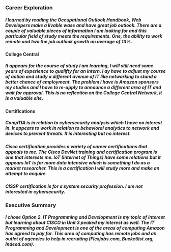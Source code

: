 ### Career Exploration

##### I learned by reading the Occupational Outlook Handbook, Web Developers make a livable wase and have great job outlook. There are a couple of valuable pieces of information I am looking for and this particular field of study meets the requirements. One, the ability to work remote and two the job outlook growth an average of 13%.

#### College Central

##### It appears for the course of study I am learning, I will still need some years of experience to qualifty for an intern. I ay have to adjust my course of action and study a different avenue of IT like networking to stand a better chance of employment. The problem I have is Amazon sponsors my studies and I have to re-apply to announce a different area of IT and wait for approval. This is no reflection on the College Central Network, it is a valuable site.

#### Certifications

##### CompTIA is in relation to cybersecurity analysis which I have no interest in. It appears to work in relation to behavioral analytics to network and devices to prevent threats. It is interesting but no interest.

##### Cisco certification provides a variety of career certifications that appeals to me. The Cisco DevNet training and certification program is one that interests me. IoT (Internet of Things) have some relations but it appears IoT is far more data intensive which is something I do as a market researcher. This is a certification I will study more and make an attempt to acquire.

##### CISSP certification is for a system security profession. I am not interested in cybersecurity.

### Executive Summary

##### I chose Option 2. IT Programming and Development is my topic of interest but learning about CISCO in Unit 3 peaked my interest as well. The IT Programming and Development is one of the areas of computing Amazon has agreed to pay for. This area of computing has remote jobs and an outlet of agencies to help in recruiting (Flexjobs.com, Bucketlist.org, Indeed.com). 







